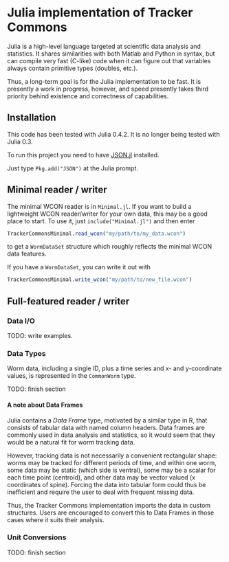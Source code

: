 # Julia implementation of Tracker Commons

Julia is a high-level language targeted at scientific data analysis and statistics.
It shares similarities with both Matlab and Python in syntax, but can compile very
fast (C-like) code when it can figure out that variables always contain primitive
types (doubles, etc.).

Thus, a long-term goal is for the Julia implementation to be fast.  It is presently
a work in progress, however, and speed presently takes third priority behind existence
and correctness of capabilities.

## Installation

This code has been tested with Julia 0.4.2.  It is no longer being tested with Julia 0.3.

To run this project you need to have [JSON.jl](https://github.com/JuliaLang/JSON.jl) installed.

Just type `Pkg.add("JSON")` at the Julia prompt.

## Minimal reader / writer

The minimal WCON reader is in `Minimal.jl`.  If you want to build a lightweight WCON reader/writer
for your own data, this may be a good place to start.  To use it, just `include("Minimal.jl")` and then
enter

```julia
TrackerCommonsMinimal.read_wcon("my/path/to/my_data.wcon")
```

to get a `WormDataSet` structure which roughly reflects the minimal WCON data features.

If you have a `WormDataSet`, you can write it out with

```julia
TrackerCommonsMinimal.write_wcon("my/path/to/new_file.wcon")
```

## Full-featured reader / writer

### Data I/O

TODO: write examples.

### Data Types

Worm data, including a single ID, plus a time series and x- and y-coordinate values, is
represented in the `CommonWorm` type.

TODO: finish section

#### A note about Data Frames

Julia contains a _Data Frame_ type, motivated by a similar type in R, that consists of
tabular data with named column headers.  Data frames are commonly used in data analysis
and statistics, so it would seem that they would be a natural fit for worm tracking data.

However, tracking data is not necessarily a convenient rectangular shape: worms may be
tracked for different periods of time, and within one worm, some data may be static (which side is ventral),
some may be a scalar for each time point (centroid), and other data may be vector valued (x coordinates of
spine).  Forcing the data into tabular form could thus be inefficient and require the user to
deal with frequent missing data.

Thus, the Tracker Commons implementation imports the data in custom structures.  Users are
encouraged to convert this to Data Frames in those cases where it suits their analysis.

### Unit Conversions

TODO: finish section

